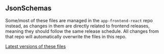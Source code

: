 ## JsonSchemas

Some/most of these files are managed in the `app-frontend-react` repo instead, as changes in them are directly related
to frontend releases, meaning they should follow the same release schedule. All changes from that repo will
automatically overwrite the files in this repo.

[Latest versions of these files](https://github.com/Altinn/app-frontend-react/tree/main/schemas/json) 